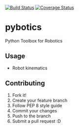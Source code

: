 [![Build Status](https://travis-ci.org/nnadeau/pybotics.svg?branch=master)](https://travis-ci.org/nnadeau/pybotics)
[![Coverage Status](https://coveralls.io/repos/github/nnadeau/pybotics/badge.svg?branch=master)](https://coveralls.io/github/nnadeau/pybotics?branch=master)

# pybotics
Python Toolbox for Robotics

## Usage

- Robot kinematics

## Contributing

1. Fork it!
2. Create your feature branch
3. Follow PEP 8 style guide
3. Commit your changes
4. Push to the branch
5. Submit a pull request :D
